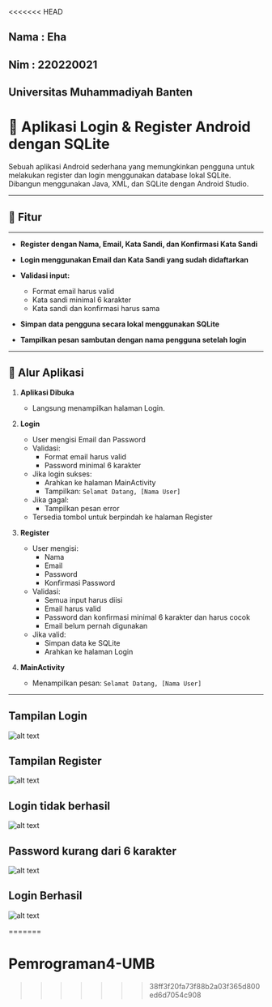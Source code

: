 <<<<<<< HEAD
## Nama : Eha
## Nim  : 220220021
## Universitas Muhammadiyah Banten 



# 📱 Aplikasi Login & Register Android dengan SQLite

Sebuah aplikasi Android sederhana yang memungkinkan pengguna untuk melakukan register dan login menggunakan database lokal SQLite. Dibangun menggunakan Java, XML, dan SQLite dengan Android Studio.



---

## 🚀 Fitur


---

* **Register dengan Nama, Email, Kata Sandi, dan Konfirmasi Kata Sandi**
* **Login menggunakan Email dan Kata Sandi yang sudah didaftarkan**
* **Validasi input:**

  * Format email harus valid
  * Kata sandi minimal 6 karakter
  * Kata sandi dan konfirmasi harus sama
* **Simpan data pengguna secara lokal menggunakan SQLite**
* **Tampilkan pesan sambutan dengan nama pengguna setelah login**

---

## 🧭 Alur Aplikasi

1. **Aplikasi Dibuka**
   - Langsung menampilkan halaman Login.

2. **Login**
   - User mengisi Email dan Password
   - Validasi:
     - Format email harus valid
     - Password minimal 6 karakter
   - Jika login sukses:
     - Arahkan ke halaman MainActivity
     - Tampilkan: `Selamat Datang, [Nama User]`
   - Jika gagal:
     - Tampilkan pesan error
   - Tersedia tombol untuk berpindah ke halaman Register

3. **Register**
   - User mengisi:
     - Nama
     - Email
     - Password
     - Konfirmasi Password
   - Validasi:
     - Semua input harus diisi
     - Email harus valid
     - Password dan konfirmasi minimal 6 karakter dan harus cocok
     - Email belum pernah digunakan
   - Jika valid:
     - Simpan data ke SQLite
     - Arahkan ke halaman Login

4. **MainActivity**
   - Menampilkan pesan: `Selamat Datang, [Nama User]`

---
## Tampilan Login 
![alt text](https://github.com/faujiaheha/Pemograman4-UMB/blob/master/gambar/loginn.png?raw=true)
## Tampilan Register
![alt text](https://github.com/faujiaheha/Pemograman4-UMB/blob/master/gambar/registerr.png?raw=true)
## Login tidak berhasil
![alt text](https://github.com/faujiaheha/Pemograman4-UMB/blob/master/gambar/login%20salahh.png?raw=true)
## Password kurang dari 6 karakter
![alt text](https://github.com/faujiaheha/Pemograman4-UMB/blob/master/gambar/password%20kurangg.png?raw=true)
## Login Berhasil
![alt text](https://github.com/faujiaheha/Pemograman4-UMB/blob/master/gambar/login%20berhasill.png?raw=true)



=======
# Pemrograman4-UMB
>>>>>>> 38ff3f20fa73f88b2a03f365d800ed6d7054c908
